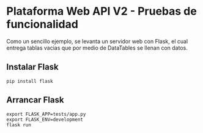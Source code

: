 # Plataforma Web API V2 - Pruebas de funcionalidad

Como un sencillo ejemplo, se levanta un servidor web con Flask, el cual entrega tablas vacias que por medio de DataTables se llenan con datos.

## Instalar Flask

    pip install flask

## Arrancar Flask

    export FLASK_APP=tests/app.py
    export FLASK_ENV=development
    flask run
